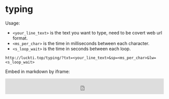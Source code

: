 # typing

Usage:

- `<your_line_text>` is the text you want to type, need to be covert web url format.
- `<ms_per_char>` is the time in milliseconds between each character.
- `<s_loop_wait>` is the time in seconds between each loop.

```url
http://luckti.top/typing/?txt=<your_line_text>&sp=<ms_per_char>&lw=<s_loop_wait>
```

Embed in markdown by iframe:

<iframe width="100%" height="50px" src="http://luckti.top/typing/?txt=Hello,%20world!%20I%27m%20just%20typing%20here%20to%20see%20how%20it%20works.&sp=100&lw=3"frameborder="0"></iframe>
